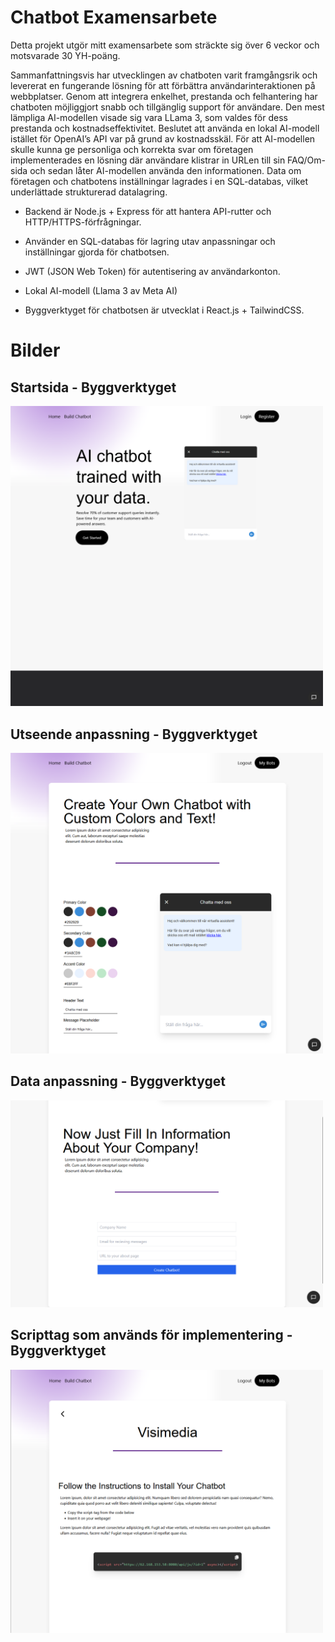 # Chatbot Examensarbete

Detta projekt utgör mitt examensarbete som sträckte sig över 6 veckor och motsvarade 30
YH-poäng.

Sammanfattningsvis har utvecklingen av chatboten varit framgångsrik och levererat en
fungerande lösning för att förbättra användarinteraktionen på webbplatser. Genom att
integrera enkelhet, prestanda och felhantering har chatboten möjliggjort snabb och tillgänglig
support för användare.
Den mest lämpliga AI-modellen visade sig vara LLama 3, som valdes
för dess prestanda och kostnadseffektivitet. Beslutet att använda en lokal AI-modell istället
för OpenAI’s API var på grund av kostnadsskäl.
För att AI-modellen skulle kunna ge personliga och korrekta svar om företagen implementerades en lösning där användare klistrar in URLen till sin FAQ/Om-sida och sedan låter AI-modellen använda den informationen.
Data om företagen och chatbotens inställningar lagrades i en SQL-databas, vilket
underlättade strukturerad datalagring.

- Backend är Node.js + Express för att hantera API-rutter och HTTP/HTTPS-förfrågningar.

- Använder en SQL-databas för lagring utav anpassningar och inställningar gjorda för chatbotsen.

- JWT (JSON Web Token) för autentisering av användarkonton.

- Lokal AI-modell (Llama 3 av Meta AI)

- Byggverktyget för chatbotsen är utvecklat i React.js + TailwindCSS.

# Bilder

<p align="center">
    <h2>Startsida - Byggverktyget</h2>
    <img src="docs/images/start.png" width="500" alt="start page">
    <h2>Utseende anpassning - Byggverktyget</h2>
    <img src="docs/images/colors.png" width="500" alt="start page">
    <h2>Data anpassning - Byggverktyget</h2>
    <img src="docs/images/data.png" width="500" alt="start page">
    <h2>Scripttag som används för implementering - Byggverktyget</h2>
    <img src="docs/images/script.png" width="500" alt="start page">
</p>
